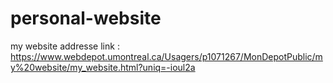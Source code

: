 # personal-website


my website addresse link : 
https://www.webdepot.umontreal.ca/Usagers/p1071267/MonDepotPublic/my%20website/my_website.html?uniq=-ioul2a
